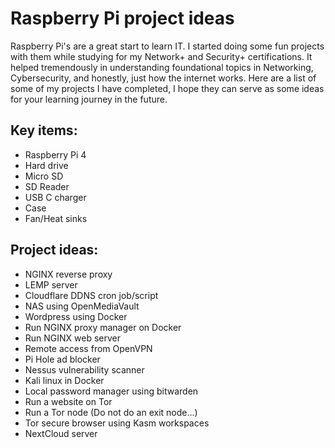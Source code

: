 # Raspberry Pi project ideas

Raspberry Pi's are a great start to learn IT. I started doing some fun projects with them while studying for my Network+ and Security+ certifications. It helped tremendously in understanding foundational topics in Networking, Cybersecurity, and honestly, just how the internet works. Here are a list of some of my projects I have completed, I hope they can serve as some ideas for your learning journey in the future.



## Key items:

* Raspberry Pi 4
* Hard drive
* Micro SD
* SD Reader
* USB C charger
* Case
* Fan/Heat sinks

## Project ideas:&#x20;

* NGINX reverse proxy
* LEMP server
* Cloudflare DDNS cron job/script
* NAS using OpenMediaVault
* Wordpress using Docker
* Run NGINX proxy manager on Docker
* Run NGINX web server
* Remote access from OpenVPN
* Pi Hole ad blocker
* Nessus vulnerability scanner
* Kali linux in Docker
* Local password manager using bitwarden
* Run a website on Tor
* Run a Tor node (Do not do an exit node...)
* Tor secure browser using Kasm workspaces
* NextCloud server
